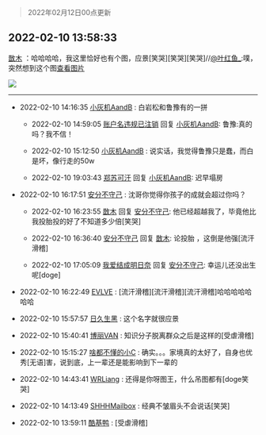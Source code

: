 > 2022年02月12日00点更新
<link rel="stylesheet" href="https://cdn.jsdelivr.net/gh/taotie6/sampleJSON@main/css/photo_show.css">
<meta name="referrer" content="no-referrer" />


 ## 2022-02-10 13:58:33 

 [㪚木](https://www.coolapk.com/feed/33441118?shareKey=ZjVhNjc4NTYzZDNhNjIwNGE5YjQ~) ：哈哈哈哈，我这里恰好也有个图，应景[笑哭][笑哭][笑哭]//<a class="feed-link-uname" href="/u/叶红鱼_">@叶红鱼_</a>:噗，突然想到这个图<a class="feed-forward-pic" href="http://image.coolapk.com/feed/2022/0210/11/728808_18df4a24_5396_4434_298@598x535.jpeg">查看图片</a> 

<div class="album">
<img class="img-item" src="https://image.coolapk.com/feed/2022/0210/13/1081091_6da138e8_2712_6946_779@827x901.jpeg" />
</div>

 ------- 

- 2022-02-10 14:16:35 [小灰机AandB](uid=2217189) : 白岩松和鲁豫有的一拼 

    - 2022-02-10 14:59:05 [账户名违规已注销](uid=1039732) 回复 [小灰机AandB](uid=2217189): 鲁豫:真的吗？我不信！ 

    - 2022-02-10 15:12:50 [小灰机AandB](uid=2217189) : 说实话，我觉得鲁豫只是蠢，而白是坏，像行走的50w 

    - 2022-02-10 19:03:43 [郑苏可汗](uid=678781) 回复 [小灰机AandB](uid=2217189): 迟早塌房 

- 2022-02-10 16:17:51 [安分不守己](uid=708582) : 沈哥你觉得你孩子的成就会超过你吗？ 

    - 2022-02-10 16:23:55 [㪚木](uid=1081091) 回复 [安分不守己](uid=708582): 他已经超越我了，毕竟他比我投胎投的好了不知道多少倍[笑哭] 

    - 2022-02-10 16:36:40 [安分不守己](uid=708582) 回复 [㪚木](uid=1081091): 论投胎 ，这倒是他强[流汗滑稽] 

    - 2022-02-10 17:05:09 [我爱结成明日奈](uid=1772977) 回复 [安分不守己](uid=708582): 幸运儿还没出生呢[doge] 

- 2022-02-10 16:22:49 [EVLVE](uid=624501) : [流汗滑稽][流汗滑稽][流汗滑稽]哈哈哈哈哈哈哈 

- 2022-02-10 15:57:57 [日久生黑](uid=1062678) : 这个名字就很应景 

- 2022-02-10 15:40:41 [博丽VAN](uid=3167897) : 知识分子脱离群众之后是这样的[受虐滑稽] 

- 2022-02-10 15:15:27 [啥都不懂的小C](uid=2418955) : 确实。。。家境真的太好了，自身也优秀[无语]害，说到底，上一辈还是能影响到下一辈的 

- 2022-02-10 14:43:41 [WRLiang](uid=533595) : 还得是你呀图王，什么吊图都有[doge笑哭] 

- 2022-02-10 14:13:49 [SHHHMailbox](uid=3071885) : 经典不皱眉头不会说话[笑哭] 

- 2022-02-10 13:59:11 [酷基鸭](uid=2602889) : [受虐滑稽] 

